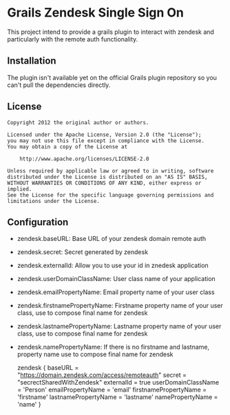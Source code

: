 # Grails Zendesk Single Sign On
This project intend to provide a grails plugin to interact with zendesk and particularly with the remote auth functionality.


## Installation
The plugin isn't available yet on the official Grails plugin repository so you can't pull the dependencies directly.

## License

    Copyright 2012 the original author or authors.

    Licensed under the Apache License, Version 2.0 (the "License");
    you may not use this file except in compliance with the License.
    You may obtain a copy of the License at

        http://www.apache.org/licenses/LICENSE-2.0

    Unless required by applicable law or agreed to in writing, software
    distributed under the License is distributed on an "AS IS" BASIS,
    WITHOUT WARRANTIES OR CONDITIONS OF ANY KIND, either express or implied.
    See the License for the specific language governing permissions and
    limitations under the License.

## Configuration
* zendesk.baseURL: Base URL of your zendesk domain remote auth
* zendesk.secret: Secret generated by zendesk
* zendesk.externalId: Allow you to use your id in znedesk application
* zendesk.userDomainClassName: User class name of your application
* zendesk.emailPropertyName: Email property name of your user class
* zendesk.firstnamePropertyName: Firstname property name of your user class, use to compose final name for zendesk
* zendesk.lastnamePropertyName: Lastname property name of your user class, use to compose final name for zendesk
* zendesk.namePropertyName: If there is no firstname and lastname, property name use to compose final name for zendesk


    zendesk {
        baseURL = "https://domain.zendesk.com/access/remoteauth"
        secret = "secrectSharedWithZendesk"
        externalId = true
        userDomainClassName = 'Person'
        emailPropertyName = 'email'
        firstnamePropertyName = 'firstname'
        lastnamePropertyName = 'lastname'
        namePropertyName = 'name'
    }